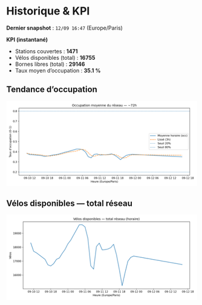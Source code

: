 # Historique & KPI

**Dernier snapshot** : `12/09 16:47` (Europe/Paris)

**KPI (instantané)**

- Stations couvertes : **1471**
- Vélos disponibles (total) : **16755**
- Bornes libres (total) : **29146**
- Taux moyen d’occupation : **35.1 %**

## Tendance d’occupation

![Mean occupancy](assets/figs/occupancy_last72h.png)

## Vélos disponibles — total réseau

![Bikes total](assets/figs/bikes_total_last72h.png)
